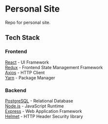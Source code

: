 # Personal Site

Repo for personal site.

## Tech Stack

### Frontend
[React](https://reactjs.org/) - UI Framework\
[Redux](https://redux.js.org/) - Frontend State Management Framework\
[Axios](https://github.com/axios/axios) - HTTP Client\
[Yarn](https://yarnpkg.com/) - Package Manager

### Backend
[PostgreSQL](https://www.postgresql.org/) - Relational Database\
[Node.js](https://nodejs.org/en/) - JavaScript Runtime\
[Express](https://expressjs.com/) - Web Application Framework\
[Helmet](https://helmetjs.github.io/) - HTTP Header Security library
